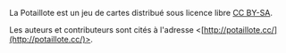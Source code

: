 
La Potaillote est un jeu de cartes distribué sous licence libre
[CC BY-SA](http://creativecommons.org/licenses/by-sa/4.0/).

Les auteurs et contributeurs sont cités à l'adresse
<[http://potaillote.cc/](http://potaillote.cc/)>.
